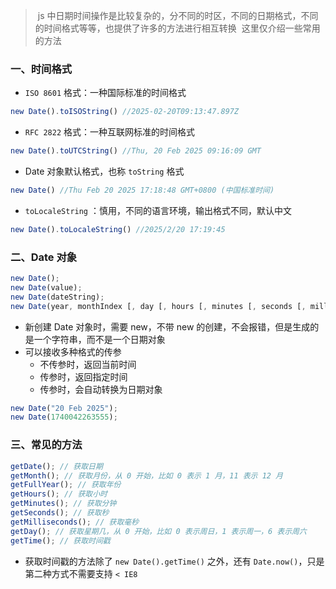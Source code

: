
> js 中日期时间操作是比较复杂的，分不同的时区，不同的日期格式，不同的时间格式等等，也提供了许多的方法进行相互转换
> 这里仅介绍一些常用的方法

### 一、时间格式

- `ISO 8601` 格式：一种国际标准的时间格式

```js
new Date().toISOString() //2025-02-20T09:13:47.897Z
```

- `RFC 2822` 格式：一种互联网标准的时间格式

```js
new Date().toUTCString() //Thu, 20 Feb 2025 09:16:09 GMT
```

- Date 对象默认格式，也称 `toString` 格式

```js
new Date() //Thu Feb 20 2025 17:18:48 GMT+0800 (中国标准时间)
```

- `toLocaleString` ：慎用，不同的语言环境，输出格式不同，默认中文

```js
new Date().toLocaleString() //2025/2/20 17:19:45
```
### 二、Date 对象

```js
new Date();
new Date(value);
new Date(dateString);
new Date(year, monthIndex [, day [, hours [, minutes [, seconds [, milliseconds]]]]]);
```

- 新创建 Date 对象时，需要 new，不带 new 的创建，不会报错，但是生成的是一个字符串，而不是一个日期对象
- 可以接收多种格式的传参
  - 不传参时，返回当前时间
  - 传参时，返回指定时间
  - 传参时，会自动转换为日期对象

```js
new Date("20 Feb 2025");
new Date(1740042263555);
```

### 三、常见的方法

```js
getDate(); // 获取日期
getMonth(); // 获取月份，从 0 开始，比如 0 表示 1 月，11 表示 12 月
getFullYear(); // 获取年份
getHours(); // 获取小时
getMinutes(); // 获取分钟
getSeconds(); // 获取秒
getMilliseconds(); // 获取毫秒
getDay(); // 获取星期几，从 0 开始，比如 0 表示周日，1 表示周一，6 表示周六
getTime(); // 获取时间戳
```

- 获取时间戳的方法除了 `new Date().getTime()` 之外，还有 `Date.now()`，只是第二种方式不需要支持 `< IE8`